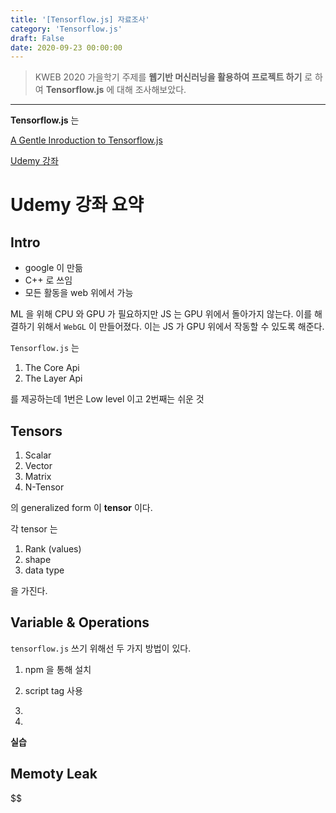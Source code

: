 ```yaml
---
title: '[Tensorflow.js] 자료조사'
category: 'Tensorflow.js'
draft: False
date: 2020-09-23 00:00:00
---
```


> KWEB 2020 가을학기 주제를 **웹기반 머신러닝을 활용하여 프로젝트 하기** 로 하여 **Tensorflow.js** 에 대해 조사해보았다.

---

**Tensorflow.js** 는

[A Gentle Inroduction to Tensorflow.js](https://medium.com/tensorflow/a-gentle-introduction-to-tensorflow-js-dba2e5257702)

[Udemy 강좌](https://www.udemy.com/course/tensorflowjs-crash-course-2020/learn/lecture/16712552#overview)

# Udemy 강좌 요약

## Intro

- google 이 만듦
- C++ 로 쓰임
- 모든 활동을 web 위에서 가능

ML 을 위해 CPU 와 GPU 가 필요하지만 JS 는 GPU 위에서 돌아가지 않는다.
이를 해결하기 위해서 `WebGL` 이 만들어졌다. 이는 JS 가 GPU 위에서 작동할 수 있도록 해준다.

`Tensorflow.js` 는

1. The Core Api
2. The Layer Api

를 제공하는데 1번은 Low level 이고 2번째는 쉬운 것

## Tensors

1. Scalar
2. Vector
3. Matrix
4. N-Tensor

의 generalized form 이 **tensor** 이다.

각 tensor 는

1. Rank (values)
2. shape
3. data type

을 가진다.

## Variable & Operations

`tensorflow.js` 쓰기 위해선 두 가지 방법이 있다.

1. npm 을 통해 설치
2. script tag 사용

3.
4. <script src="https://cdn.jsdelivr.net/npm/@tensorflow/tfjs@2.0.0/dist/tf.min.js"></script>

**실습**

## Memoty Leak
$$